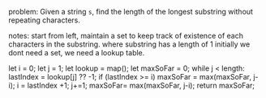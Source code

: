 problem: Given a string `s`, find the length of the longest substring without repeating characters.

notes:
start from left, maintain a set to keep track of existence of each characters in the substring.
where substring has a length of 1 initially
we dont need a set, we need a lookup table.

let i = 0;
let j = 1;
let lookup = map();
let maxSoFar = 0;
while j < length:
    lastIndex = lookup[j] ?? -1;
    if (lastIndex >= i)
       maxSoFar = max(maxSoFar, j-i);
       i = lastIndex +1;
    j+=1;
maxSoFar= max(maxSoFar, j-i);
return maxSoFar;

